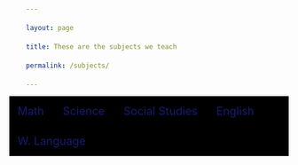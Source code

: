 ```yaml
---
layout: page
title: These are the subjects we teach
permalink: /subjects/
---
```

<html>
<head>
<style>
div {background-color: black;}
div a {
    text-decoration: none;
    color: midnightblue;
    font-size: 20px;
    padding: 15px;
    display:inline-block;  
}
ul {
  display: inline;
  margin: 0;
  padding: 0;
}
ul li {display: inline-block;}
ul li:hover {background: yellow;}
ul li:hover ul {display: block;}
ul li ul {
  position: absolute;
  width: 200px;
  display: none;
  border-left: 1px;
  border-right: 1px;
  border-top: 1px;
  border-bottom: 1px;
  border-color: midnightblue;
}
ul li ul li {
  background: white;
  display: block;
  border-left: 1px;
  border-right: 1px;
  border-top: 1px;
  border-bottom: 1px;
  border-color: midnightblue; 
}
ul li ul li a {display:block !important;}
ul li ul li:hover {background: yellow;}
</style>
</head>
<body>

<div>
  <ul>
    <li>
      <a href="#">Math</a>
        <ul>
          <li><a href="#">Algebra 1</a></li>
          <li><a href="#">Algebra 2</a></li>
          <li><a href="#">Geometry</a></li>
          <li><a href="#">Pre Calculus</a></li>
          <li><a href="#">Calculus</a></li>
        </ul>
    </li>
    <li>
      <a href="#">Science</a>
      <ul>
        <li><a href="#">Biology</a></li>
        <li><a href="#">Chemistry</a></li>
        <li><a href="#">Environmental Science</a></li>
      </ul>
    </li>
    <li>
      <a href="#">Social Studies</a>
        <ul>
          <li><a href="#">U.S. History</a></li>
          <li><a href="#">World History</a></li>
          <li><a href="#">Government</a></li>
        </ul>
    </li>
    <li>
      <a href="#">English</a>
        <ul>
          <li><a href="#">Grammer</a></li>
          <li><a href="#">Link 2</a></li>
          <li><a href="#">Link 3</a></li>
        </ul>
    </li>
    <li>
      <a href="#">W. Language</a>
        <ul>
          <li><a href="#">Spanish</a></li>
          <li><a href="#">Dutch</a></li>
          <li><a href="#">Thelagu</a></li>
        </ul>
    </li>
    <li>
      
  </ul>
</div>

</body>
</html>


